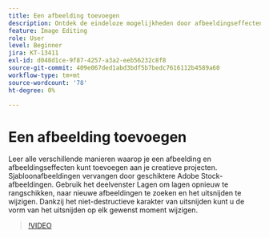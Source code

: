 ```yaml
---
title: Een afbeelding toevoegen
description: Ontdek de eindeloze mogelijkheden door afbeeldingseffecten en aanpassingen toe te voegen
feature: Image Editing
role: User
level: Beginner
jira: KT-13411
exl-id: d048d1ce-9f87-4257-a3a2-eeb56232c8f8
source-git-commit: 409e067ded1abd3bdf5b7bedc7616112b4589a60
workflow-type: tm+mt
source-wordcount: '78'
ht-degree: 0%

---
```


# Een afbeelding toevoegen

Leer alle verschillende manieren waarop je een afbeelding en afbeeldingseffecten kunt toevoegen aan je creatieve projecten. Sjabloonafbeeldingen vervangen door geschiktere Adobe Stock-afbeeldingen. Gebruik het deelvenster Lagen om lagen opnieuw te rangschikken, naar nieuwe afbeeldingen te zoeken en het uitsnijden te wijzigen. Dankzij het niet-destructieve karakter van uitsnijden kunt u de vorm van het uitsnijden op elk gewenst moment wijzigen.

>[!VIDEO](https://video.tv.adobe.com/v/3420226?quality=12&learn=on&hidetitle=true)
